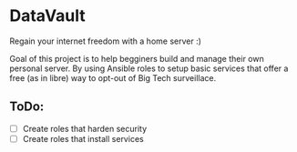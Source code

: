 # DataVault
Regain your internet freedom with a home server :)

Goal of this project is to help begginers build and manage their own personal server. By using Ansible roles to setup basic services that offer a free (as in libre) way to opt-out of Big Tech surveillace.

## ToDo:
* [ ] Create roles that harden security
* [ ] Create roles that install services
